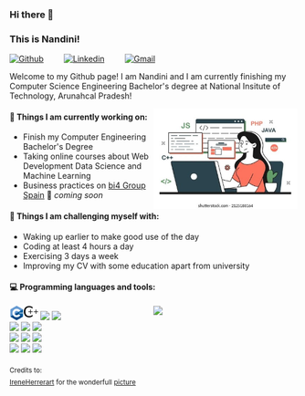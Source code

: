 ### Hi there 👋 
### This is Nandini!

[![Github](https://img.shields.io/badge/-Github-000?style=flat&logo=Github&logoColor=white)](https://github.com/Nandini-49) &nbsp; &nbsp; &nbsp; &nbsp;
[![Linkedin](https://img.shields.io/badge/-LinkedIn-blue?style=flat&logo=Linkedin&logoColor=white)](https://in.linkedin.com/in/nandini-gour-07769b253) &nbsp; &nbsp; &nbsp; &nbsp;
[![Gmail](https://img.shields.io/badge/-Gmail-c14438?style=flat&logo=Gmail&logoColor=white)](mailto:nandinigour02@gmail.com) &nbsp; &nbsp; &nbsp; &nbsp;

Welcome to my Github page! I am Nandini and I am currently finishing my Computer Science Engineering Bachelor's degree at National Insitute of Technology, Arunahcal Pradesh!  

<img align="right" alt="img" src="https://github.com/Nandini-49/Nandini-49/blob/main/img.png" width="50%" height="auto" />


#### 🌱 Things I am currently working on: 
- Finish my Computer Engineering Bachelor's Degree  
- Taking online courses about Web Development Data Science and Machine Learning 
- Business practices on [bi4 Group Spain](https://github.com/bi4group) 🚀 *coming soon*

#### :muscle: Things I am challenging myself with:
- Waking up earlier to make good use of the day
- Coding at least 4 hours a day
- Exercising 3 days a week
- Improving my CV with some education apart from university

#### :computer: Programming languages and tools: 
<p>
	<img width="50%" align="right" src="https://github-readme-stats.vercel.app/api?username=Nandini-49&show_icons=true&hide_border=true" />

<code><img width="5%" src="https://github.com/devicons/devicon/blob/master/icons/cplusplus/cplusplus-original.svg"><img width="5%" src="https://github.com/fizzed/font-mfizz/blob/master/src/svg/cplusplus.svg"></code>
<code><img width="10%" src="https://www.vectorlogo.zone/logos/reactjs/reactjs-ar21.svg"></code>
<code><img width="10%" src="https://www.vectorlogo.zone/logos/nodejs/nodejs-ar21.svg"></code>
<br />
<code><img width="10%" src="https://www.vectorlogo.zone/logos/expressjs/expressjs-ar21.svg"></code>
<code><img width="10%" src="https://www.vectorlogo.zone/logos/javascript/javascript-ar21.svg"></code>
<code><img width="10%" src="https://www.vectorlogo.zone/logos/nextjs/nextjs-ar21.svg"></code>
<br />
<code><img width="10%" src="https://www.vectorlogo.zone/logos/python/python-ar21.svg"></code>
<code><img width="10%" src="https://www.vectorlogo.zone/logos/mysql/mysql-ar21.svg"></code>
<code><img width="10%" src="https://www.vectorlogo.zone/logos/mongodb/mongodb-ar21.svg"></code>
<br />
<code><img width="10%" src="https://www.vectorlogo.zone/logos/tailwindcss/tailwindcss-ar21.svg"></code>
<code><img width="10%" src="https://www.vectorlogo.zone/logos/pocoo_flask/pocoo_flask-ar21.svg"></code>
<code><img width="10%" src="https://www.vectorlogo.zone/logos/git-scm/git-scm-ar21.svg"></code>
</p>

<sub>Credits to: <br/>[IreneHerrerart](https://www.artstation.com/ireneherrera) for the wonderfull [picture](https://github.com/FernandoRoldan93/FernandoRoldan93/blob/master/cover_image.jpg)</sub>
